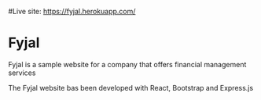 #Live site: https://fyjal.herokuapp.com/
# Fyjal
Fyjal is a sample website for a company that offers financial management services

The Fyjal website bas been developed with React, Bootstrap and Express.js
